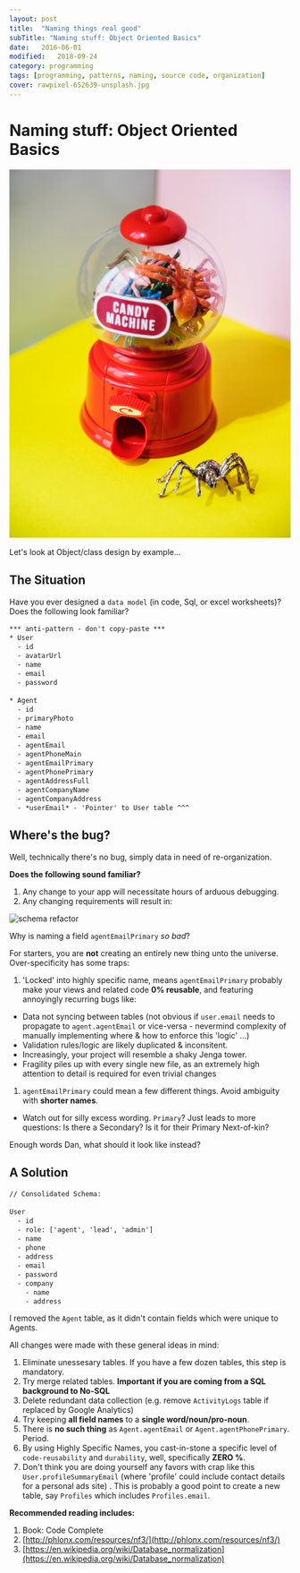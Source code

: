 ```yaml
---
layout: post
title:  "Naming things real good"
subTitle: "Naming stuff: Object Oriented Basics"
date:   2016-06-01
modified:   2018-09-24
category: programming
tags: [programming, patterns, naming, source code, organization]
cover: rawpixel-652639-unsplash.jpg
---
```


# Naming stuff: Object Oriented Basics

![credit: rawpixel-652639-unsplash.jpg](rawpixel-652639-unsplash.jpg)

Let's look at Object/class design by example...

## The Situation

Have you ever designed a `data model` (in code, Sql, or excel worksheets)?
Does the following look familiar?

```
*** anti-pattern - don't copy-paste ***
* User
  - id
  - avatarUrl
  - name
  - email
  - password

* Agent
  - id
  - primaryPhoto
  - name
  - email
  - agentEmail
  - agentPhoneMain
  - agentEmailPrimary
  - agentPhonePrimary
  - agentAddressFull
  - agentCompanyName
  - agentCompanyAddress
  - *userEmail* - 'Pointer' to User table ^^^
```



## Where's the bug?

Well, technically there's no bug, simply data in need of re-organization.

**Does the following sound familiar?**

1. Any change to your app will necessitate hours of arduous debugging.
1. Any changing requirements will result in:

![schema refactor][schema_refactor]

Why is naming a field `agentEmailPrimary` _so bad_?

For starters, you are **not** creating an entirely new thing unto the universe. Over-specificity has some traps:
1. 'Locked' into highly specific name, means `agentEmailPrimary` probably make your views and related code **0% reusable**, and featuring annoyingly recurring bugs like:
  - Data not syncing between tables (not obvious if `user.email` needs to propagate to `agent.agentEmail` or vice-versa - nevermind complexity of manually implementing where & how to enforce this 'logic' ...)
  - Validation rules/logic are likely duplicated & inconsitent.
  - Increasingly, your project will resemble a shaky Jenga tower.
  - Fragility piles up with every single new file, as an extremely high attention to detail is required for even trivial changes
1. `agentEmailPrimary` could mean a few different things. Avoid ambiguity with **shorter names**.
  * Watch out for silly excess wording. `Primary`? Just leads to more questions: Is there a Secondary? Is it for their Primary Next-of-kin?



Enough words Dan, what should it look like instead?

## A Solution

```
// Consolidated Schema:

User
  - id
  - role: ['agent', 'lead', 'admin']
  - name
  - phone
  - address
  - email
  - password
  - company
    - name
    - address

```

I removed the `Agent` table, as it didn't contain fields which were unique to Agents.

All changes were made with these general ideas in mind:

1. Eliminate unessesary tables. If you have a few dozen tables, this step is mandatory.
  1. Try merge related tables. **Important if you are coming from a SQL background to No-SQL**
  1. Delete redundant data collection (e.g. remove `ActivityLogs` table if replaced by Google Analytics)
1. Try keeping **all field names** to a **single word/noun/pro-noun**.
  1. There is **no such thing** as `Agent.agentEmail` or `Agent.agentPhonePrimary`. Period.
  1. By using Highly Specific Names, you cast-in-stone a specific level of `code-reusability` and `durability`, well, specifically **ZERO %**.
  1. Don't think you are doing yourself any favors with crap like this `User.profileSummaryEmail` (where 'profile' could include contact details for a personal ads site) . This is probably a good point to create a new table, say `Profiles` which includes `Profiles.email`.


**Recommended reading includes:**

1. Book: Code Complete
2. [http://phlonx.com/resources/nf3/](http://phlonx.com/resources/nf3/)
3. [https://en.wikipedia.org/wiki/Database_normalization](https://en.wikipedia.org/wiki/Database_normalization)



[schema_refactor]: https://res.cloudinary.com/ddd/image/upload/bldg-collapse__wsZKhIc_kafcha.gif
[not_a_fan]: https://res.cloudinary.com/ddd/image/upload/timeout-expired.gif
[teamwork]: https://res.cloudinary.com/ddd/image/upload/teamwork__tumblr_n2df80cPZa1s373hwo1_400_ghv4xn.gif
[fuck_this]: https://res.cloudinary.com/ddd/image/upload/panda-rampage__tumblr_nq7srwTXqr1stn6klo1_500_gm2som.gif
[new_feature]: https://res.cloudinary.com/ddd/image/upload/simba-toss-error.gif
[drinking]: https://res.cloudinary.com/ddd/image/upload/v1442175801/system-maint-anon.gif
[cat_outfit]: https://res.cloudinary.com/ddd/image/upload/v1441143858/cat-bee-fail.gif
[cat_loops]: https://res.cloudinary.com/ddd/image/upload/v1441143869/cat-loops.gif
[cat_bowl]: https://res.cloudinary.com/ddd/image/upload/v1441143883/kitten_bowl.gif
[cat_wtf]: https://res.cloudinary.com/ddd/image/upload/v1441143878/cat-wtf.gif
[endless_loop]: https://res.cloudinary.com/ddd/image/upload/v1441143881/endless-loop.gif

